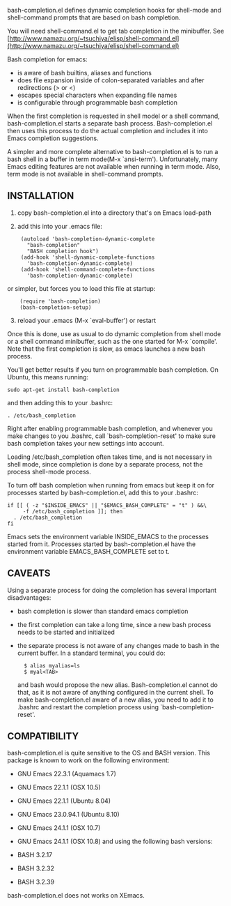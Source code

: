 bash-completion.el defines dynamic completion hooks for shell-mode and
shell-command prompts that are based on bash completion.

You will need shell-command.el to get tab completion in the
minibuffer. See [http://www.namazu.org/~tsuchiya/elisp/shell-command.el](http://www.namazu.org/~tsuchiya/elisp/shell-command.el)

Bash completion for emacs:

- is aware of bash builtins, aliases and functions
- does file expansion inside of colon-separated variables
  and after redirections (> or <)
- escapes special characters when expanding file names
- is configurable through programmable bash completion

When the first completion is requested in shell model or a shell
command, bash-completion.el starts a separate bash
process.  Bash-completion.el then uses this process to do the actual
completion and includes it into Emacs completion suggestions.

A simpler and more complete alternative to bash-completion.el is to
run a bash shell in a buffer in term mode(M-x `ansi-term').
Unfortunately, many Emacs editing features are not available when
running in term mode.  Also, term mode is not available in
shell-command prompts.

## INSTALLATION

1. copy bash-completion.el into a directory that's on Emacs load-path
2. add this into your .emacs file:

        (autoload 'bash-completion-dynamic-complete 
          "bash-completion"
          "BASH completion hook")
        (add-hook 'shell-dynamic-complete-functions
          'bash-completion-dynamic-complete)
        (add-hook 'shell-command-complete-functions
          'bash-completion-dynamic-complete)

  or simpler, but forces you to load this file at startup:

        (require 'bash-completion)
        (bash-completion-setup)

3. reload your .emacs (M-x `eval-buffer') or restart

Once this is done, use <TAB> as usual to do dynamic completion from
shell mode or a shell command minibuffer, such as the one started
for M-x `compile'. Note that the first completion is slow, as emacs
launches a new bash process.

You'll get better results if you turn on programmable bash completion.
On Ubuntu, this means running:

    sudo apt-get install bash-completion

and then adding this to your .bashrc:

    . /etc/bash_completion

Right after enabling programmable bash completion, and whenever you
make changes to you .bashrc, call `bash-completion-reset' to make
sure bash completion takes your new settings into account.

Loading /etc/bash_completion often takes time, and is not necessary
in shell mode, since completion is done by a separate process, not
the process shell-mode process.

To turn off bash completion when running from emacs but keep it on
for processes started by bash-completion.el, add this to your .bashrc:

    if [[ ( -z "$INSIDE_EMACS" || "$EMACS_BASH_COMPLETE" = "t" ) &&\
         -f /etc/bash_completion ]]; then
      . /etc/bash_completion
    fi

Emacs sets the environment variable INSIDE_EMACS to the processes
started from it. Processes started by bash-completion.el have
the environment variable EMACS_BASH_COMPLETE set to t.

## CAVEATS

Using a separate process for doing the completion has several
important disadvantages:

- bash completion is slower than standard emacs completion
- the first completion can take a long time, since a new bash process
  needs to be started and initialized
- the separate process is not aware of any changes made to bash
  in the current buffer.
  In a standard terminal, you could do:

        $ alias myalias=ls
        $ myal<TAB>

  and bash would propose the new alias.
  Bash-completion.el cannot do that, as it is not aware of anything
  configured in the current shell. To make bash-completion.el aware
  of a new alias, you need to add it to .bashrc and restart the
  completion process using `bash-completion-reset'.

## COMPATIBILITY

bash-completion.el is quite sensitive to the OS and BASH version.
This package is known to work on the following environment:

- GNU Emacs 22.3.1 (Aquamacs 1.7)
- GNU Emacs 22.1.1 (OSX 10.5)
- GNU Emacs 22.1.1 (Ubuntu 8.04)
- GNU Emacs 23.0.94.1 (Ubuntu 8.10)
- GNU Emacs 24.1.1 (OSX 10.7)
- GNU Emacs 24.1.1 (OSX 10.8)
and using the following bash versions:

- BASH 3.2.17
- BASH 3.2.32
- BASH 3.2.39

bash-completion.el does not works on XEmacs.
